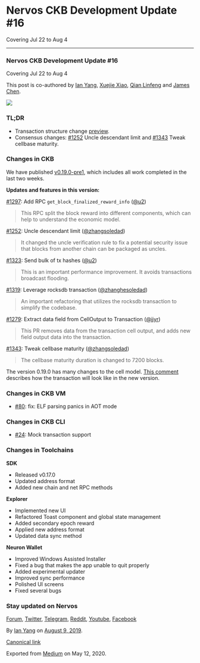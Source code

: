 # Nervos CKB Development Update \#16

Covering Jul 22 to Aug 4

------------------------------------------------------------------------

### Nervos CKB Development Update \#16

Covering Jul 22 to Aug 4

This post is co-authored by [Ian Yang](/u/72022cac4c7c?source=post_page---------------------------), [Xuejie Xiao](/u/6f2cfa203c38?source=post_page---------------------------), [Qian Linfeng](https://github.com/thewawar?source=post_page---------------------------) and [James Chen](/u/24192bbe4c92?source=post_page---------------------------).

![](https://cdn-images-1.medium.com/max/1200/1*0awMZjtMlKkVM5UYIA8ABA.jpeg)

### TL;DR

-   Transaction structure change [preview](https://github.com/nervosnetwork/ckb/pull/1354#issuecomment-519797310).
-   Consensus changes: [\#1252](https://github.com/nervosnetwork/ckb/pull/1252) Uncle descendant limit and [\#1343](https://github.com/nervosnetwork/ckb/pull/1343) Tweak cellbase maturity.

### Changes in CKB

We have published [v0.19.0-pre1](https://github.com/nervosnetwork/ckb/releases/tag/v0.19.0-pre1), which includes all work completed in the last two weeks.

**Updates and features in this version:**

[\#1297](https://github.com/nervosnetwork/ckb/pull/1297): Add RPC `get_block_finalized_reward_info` ([@u2](https://github.com/u2))

> This RPC split the block reward into different components, which can help to understand the economic model.

[\#1252](https://github.com/nervosnetwork/ckb/pull/1252): Uncle descendant limit ([@zhangsoledad](https://github.com/zhangsoledad))

> It changed the uncle verification rule to fix a potential security issue that blocks from another chain can be packaged as uncles.

[\#1323](https://github.com/nervosnetwork/ckb/pull/1323): Send bulk of tx hashes ([@u2](https://github.com/u2))

> This is an important performance improvement. It avoids transactions broadcast flooding.

[\#1319](https://github.com/nervosnetwork/ckb/pull/1319): Leverage rocksdb transaction ([@zhanghesoledad](https://github.com/zhangsoledad))

> An important refactoring that utilizes the rocksdb transaction to simplify the codebase.

[\#1279](https://github.com/nervosnetwork/ckb/pull/1279): Extract data field from CellOutput to Transaction ([@jjyr](https://github.com/jjyr))

> This PR removes data from the transaction cell output, and adds new field output data into the transaction.

[\#1343](https://github.com/nervosnetwork/ckb/pull/1343): Tweak cellbase maturity ([@zhangsoledad](https://github.com/zhangsoledad))

> The cellbase maturity duration is changed to 7200 blocks.

The version 0.19.0 has many changes to the cell model. [This comment](https://github.com/nervosnetwork/ckb/pull/1354#issuecomment-519797310) describes how the transaction will look like in the new version.

### Changes in CKB VM

-   [\#80](https://github.com/nervosnetwork/ckb-vm/pull/80): fix: ELF parsing panics in AOT mode

### Changes in CKB CLI

-   [\#24](https://github.com/nervosnetwork/ckb-cli/pull/24): Mock transaction support

### Changes in Toolchains

**SDK**

-   Released v0.17.0
-   Updated address format
-   Added new chain and net RPC methods

**Explorer**

-   Implemented new UI
-   Refactored Toast component and global state management
-   Added secondary epoch reward
-   Applied new address format
-   Updated data sync method

**Neuron Wallet**

-   Improved Windows Assisted Installer
-   Fixed a bug that makes the app unable to quit properly
-   Added experimental updater
-   Improved sync performance
-   Polished UI screens
-   Fixed several bugs

### Stay updated on Nervos

[Forum](https://talk.nervos.org/), [Twitter](https://twitter.com/NervosNetwork), [Telegram](https://t.me/NervosNetwork), [Reddit](https://www.reddit.com/r/NervosNetwork/), [Youtube](https://www.youtube.com/nervosnetwork), [Facebook](https://www.facebook.com/theNervosNetwork/)

By [Ian Yang](https://medium.com/@doitian) on [August 9, 2019](https://medium.com/p/8eabe4567311).

[Canonical link](https://medium.com/@doitian/nervos-ckb-development-update-16-8eabe4567311)

Exported from [Medium](https://medium.com) on May 12, 2020.

